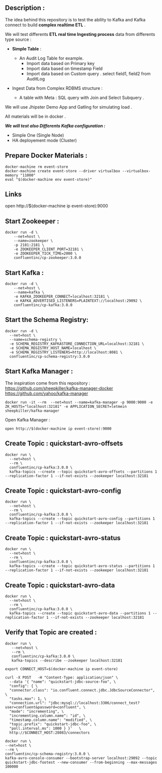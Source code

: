 ## Description : 

The idea behind this repository is to test the ability to Kafka and Kafka connect to build **complex realtime ETL** .

We will test differents **ETL real time Ingesting process** data from differents type source :
 
* **Simple Table** : 
    * An Audit Log Table for example. 
        * Import data based on Primary key 
        * Import data based on timestamp Field
        * Import data based on Custom query . select field1, field2 from AuditLog 

* Ingest Data from Complex RDBMS structure : 
    * A table with Meta : SQL query with Join and Select Subquery .
     
We will use Jhipster Demo App and Gatling for simulating load . 
 
All materials will be in docker . 

**_We will test also Differents Kafka configuration :_**

* Simple One (Single Node)
* HA deployement mode (Cluster)


## Prepare Docker Materials : 
```
docker-machine rm event-store
docker-machine create event-store --driver virtualbox --virtualbox-memory "11000" 
eval "$(docker-machine env event-store)"

```

## Links
open http://$(docker-machine ip event-store):9000 

## Start Zookeeper : 

```
docker run -d \
    --net=host \
    --name=zookeeper \
    -p 2181:2181 \
    -e ZOOKEEPER_CLIENT_PORT=32181 \
    -e ZOOKEEPER_TICK_TIME=2000 \
    confluentinc/cp-zookeeper:3.0.0
```

## Start Kafka : 
```
docker run -d \
    --net=host \
    --name=kafka \
    -e KAFKA_ZOOKEEPER_CONNECT=localhost:32181 \
    -e KAFKA_ADVERTISED_LISTENERS=PLAINTEXT://localhost:29092 \
    confluentinc/cp-kafka:3.0.0
```

## Start the Schema Registry:

```
docker run -d \
  --net=host \
  --name=schema-registry \
  -e SCHEMA_REGISTRY_KAFKASTORE_CONNECTION_URL=localhost:32181 \
  -e SCHEMA_REGISTRY_HOST_NAME=localhost \
  -e SCHEMA_REGISTRY_LISTENERS=http://localhost:8081 \
  confluentinc/cp-schema-registry:3.0.0
```

## Start Kafka Manager : 

The inspiration come from this repository : 
https://github.com/sheepkiller/kafka-manager-docker
https://github.com/yahoo/kafka-manager

```
docker run -it --rm  --net=host --name=kafka-manager -p 9000:9000 -e ZK_HOSTS="localhost:32181" -e APPLICATION_SECRET=letmein sheepkiller/kafka-manager
```

Open Kafka Manager : 

```
open http://$(docker-machine ip event-store):9000
```

## Create Topic : quickstart-avro-offsets

```
docker run \
  --net=host \
  --rm \
  confluentinc/cp-kafka:3.0.0 \
  kafka-topics --create --topic quickstart-avro-offsets --partitions 1 --replication-factor 1 --if-not-exists --zookeeper localhost:32181
```

## Create Topic : quickstart-avro-config 
```
docker run \
  --net=host \
  --rm \
  confluentinc/cp-kafka:3.0.0 \
  kafka-topics --create --topic quickstart-avro-config --partitions 1 --replication-factor 1 --if-not-exists --zookeeper localhost:32181
```

## Create Topic : quickstart-avro-status 
```
docker run \
  --net=host \
  --rm \
  confluentinc/cp-kafka:3.0.0 \
  kafka-topics --create --topic quickstart-avro-status --partitions 1 --replication-factor 1 --if-not-exists --zookeeper localhost:32181
```

## Create Topic : quickstart-avro-data
```
docker run \
  --net=host \
  --rm \
  confluentinc/cp-kafka:3.0.0 \
  kafka-topics --create --topic quickstart-avro-data --partitions 1 --replication-factor 1 --if-not-exists --zookeeper localhost:32181
```

## Verify that Topic are created : 
```
docker run \
   --net=host \
   --rm \
   confluentinc/cp-kafka:3.0.0 \
   kafka-topics --describe --zookeeper localhost:32181
```



```
export CONNECT_HOST=$(docker-machine ip event-store)
```
```
curl -X POST   -H "Content-Type: application/json" \
  --data '{ "name": "quickstart-jdbc-source-foo", \
  "config": { \
  "connector.class": "io.confluent.connect.jdbc.JdbcSourceConnector", \
  "tasks.max": 1, \
  "connection.url": "jdbc:mysql://localhost:3306/connect_test?user=confluent&password=confluent", \
  "mode": "incrementing", \
  "incrementing.column.name": "id", \
  "timestamp.column.name": "modified", \
  "topic.prefix": "quickstart-jdbc-foo", \
  "poll.interval.ms": 1000 } }'   \
  http://$CONNECT_HOST:28083/connectors
```

```
docker run \
--net=host \
--rm \
confluentinc/cp-schema-registry:3.0.0 \
kafka-avro-console-consumer --bootstrap-server localhost:29092 --topic quickstart-jdbc-footest --new-consumer --from-beginning --max-messages 100000
```



